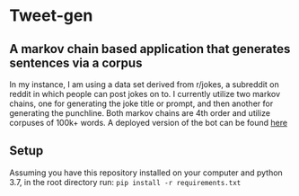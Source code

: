 # Tweet-gen
## A markov chain based application that generates sentences via a corpus
In my instance, I am using a data set derived from r/jokes, a subreddit on reddit in which
people can post jokes on to. I currently utilize two markov chains, one for generating the joke
title or prompt, and then another for generating the punchline. Both markov chains are 4th order
and utilize corpuses of 100k+ words. A deployed version of the bot can be found [here](https://tweetgen-vm.herokuapp.com/)

## Setup
Assuming you have this repository installed on your computer and python 3.7, in the root directory
run:
`pip install -r requirements.txt`
